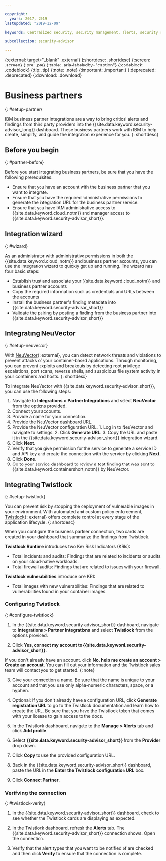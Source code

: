 ```yaml
---

copyright:
  years: 2017, 2019
lastupdated: "2019-12-09"

keywords: Centralized security, security management, alerts, security risk, insights, threat detection

subcollection: security-advisor

---
```


{:external: target="_blank" .external}
{:shortdesc: .shortdesc}
{:screen: .screen}
{:pre: .pre}
{:table: .aria-labeledby="caption"}
{:codeblock: .codeblock}
{:tip: .tip}
{:note: .note}
{:important: .important}
{:deprecated: .deprecated}
{:download: .download}


# Business partners
{: #setup-partner}

IBM business partner integrations are a way to bring critical alerts and findings from third party providers into the {{site.data.keyword.security-advisor_long}} dashboard. These business partners work with IBM to help create, simplify, and guide the integration experience for you.
{: shortdesc}

## Before you begin
{: #partner-before}

Before you start integrating business partners, be sure that you have the following prerequisites.

* Ensure that you have an account with the business partner that you want to integrate.
* Ensure that you have the required administrative permissions to generate the integration URL for the business partner service.
* Ensure that you have IAM administrative access to {{site.data.keyword.cloud_notm}} and manager access to {{site.data.keyword.security-advisor_short}}.

## Integration wizard
{: #wizard}

As an administrator with administrative permissions in both the {{site.data.keyword.cloud_notm}} and business partner accounts, you can use the integration wizard to quickly get up and running. The wizard has four basic steps:

* Establish trust and associate your {{site.data.keyword.cloud_notm}} and business partner accounts
* Copy the required information such as credentials and URLs between the accounts
* Install the business partner's finding metadata into {{site.data.keyword.security-advisor_short}}
* Validate the pairing by posting a finding from the business partner into {{site.data.keyword.security-advisor_short}}


## Integrating NeuVector
{: #setup-neuvector}

With [NeuVector](https://neuvector.com/){: external}, you can detect network threats and violations to prevent attacks of your container-based applications. Through monitoring, you can prevent exploits and breakouts by detecting root privilege escalations, port scans, reverse shells, and suspicious file system activity in your containers and hosts.
{: shortdesc}

To integrate NeuVector with {{site.data.keyword.security-advisor_short}}, you can use the following steps:

1. Navigate to **Integrations > Partner Integrations** and select **NeuVector** from the options provided.
2. Connect your accounts.
  1. Provide a name for your connection.
  2. Provide the NeuVector dashboard URL.
  3. Provide the NeuVector configuration URL.
    1. Log in to NeuVector and navigate to settings.
    2. Click **Generate URL**.
    3. Copy the URL and paste it in the {{site.data.keyword.security-advisor_short}} integration wizard.
  4. Click **Next**.
3. Verify that you give permission for the service to generate a service ID and API key and create the connection with the service by clicking **Next**.
4. Click **Done**.
5. Go to your service dashboard to review a test finding that was sent to {{site.data.keyword.containershort_notm}} by NeuVector.



## Integrating Twistlock
{: #setup-twistlock}

You can prevent risk by stopping the deployment of vulnerable images in your environment. With automated and custom policy enforcement, [Twistlock](https://www.twistlock.com){: external} offers complete control at every stage of the application lifecycle.
{: shortdesc}

When you configure the business partner connection, two cards are created in your dashboard that summarize the findings from Twistlock.

**Twistlock Runtime** introduces two Key Risk Indicators (KRIs):

* Total incidents and audits: Findings that are related to incidents or audits on your cloud-native workloads.
* Total firewall audits: Findings that are related to issues with your firewall.

**Twistlock vulnerabilities** introduce one KRI:

* Total images with new vulnerabilities: Findings that are related to vulnerabilities found in your container images.


### Configuring Twistlock
{: #configure-twistlock}

1. In the {{site.data.keyword.security-advisor_short}} dashboard, navigate to **Integrations > Partner Integrations** and select **Twistlock** from the options provided.

2. Click **Yes, connect my account to {{site.data.keyword.security-advisor_short}}**.

  If you don't already have an account, click **No, help me create an account > Create an account**. You can fill out your information and the Twistlock sales team will contact you to get started.
  {: note}

3. Give your connection a name. Be sure that the name is unique to your account and that you use only alpha-numeric characters, space, or a hyphen.

4. Optional: If you don't already have a configuration URL, click **Generate registration URL** to go to the Twistlock documentation and learn how to create the URL. Be sure that you have the Twistlock token that comes with your license to gain access to the docs.

5. In the Twistlock dashboard, navigate to the **Manage > Alerts** tab and click **Add profile**.

6. Select **{{site.data.keyword.security-advisor_short}}** from the **Provider** drop down.

7. Click **Copy** to use the provided configuration URL.

8. Back in the {{site.data.keyword.security-advisor_short}} dashboard, paste the URL in the **Enter the Twistlock configuration URL** box.

9. Click **Connect Partner**.

### Verifying the connection
{: #twistlock-verify}

1. In the {{site.data.keyword.security-advisor_short}} dashboard, check to see whether the Twistlock cards are displaying as expected.

2. In the Twistlock dashboard, refresh the **Alerts** tab. The {{site.data.keyword.security-advisor_short}} connection shows. Open the connection.

3. Verify that the alert types that you want to be notified of are  checked and then click **Verify** to ensure that the connection is complete.
